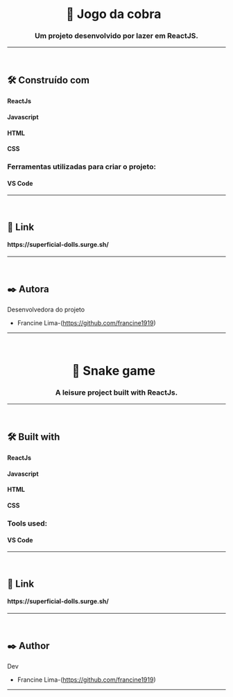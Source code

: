 <h1 align="center">
   🐍 Jogo da cobra
&nbsp; 
</h1>
<h3 align="center">Um projeto desenvolvido por lazer em ReactJS. </h3>
<hr>
&nbsp;

## :hammer_and_wrench: Construído com
<h4>ReactJs</h4>
<h4>Javascript</h4>
<h4>HTML</h4>
<h4>CSS</h4>

<h3>Ferramentas utilizadas para criar o projeto:</h3>

<h4> VS Code </h4> 
<!-- <h4> Styled Components </h4>         -->
<hr>
&nbsp;

<h2>🔗 Link</h2>
<h4> https://superficial-dolls.surge.sh/ </h4>
<hr>
&nbsp;

## :black_nib: Autora

Desenvolvedora do projeto

- Francine Lima-(https://github.com/francine1919)
<hr>

&nbsp;
<h1 align="center">
   🐍 Snake game
&nbsp; 
</h1>
<h3 align="center">A leisure project built with ReactJs.</h3>
<hr>
&nbsp;

## :hammer_and_wrench: Built with
<h4>ReactJs</h4>
<h4>Javascript</h4>
<h4>HTML</h4>
<h4>CSS</h4>

<h3>Tools used:</h3>

<h4> VS Code </h4> 
<!-- <h4> Styled Components </h4>         -->
<hr>
&nbsp;

<h2>🔗 Link</h2>
<h4> https://superficial-dolls.surge.sh/ </h4>
<hr>
&nbsp;

## :black_nib: Author

Dev

- Francine Lima-(https://github.com/francine1919)
<hr>






